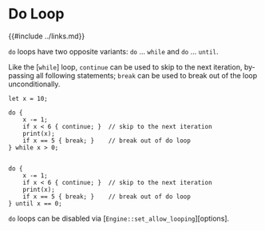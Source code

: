 Do Loop
=======

{{#include ../links.md}}

`do` loops have two opposite variants: `do` ... `while` and `do` ... `until`.

Like the [`while`] loop, `continue` can be used to skip to the next iteration, by-passing all
following statements; `break` can be used to break out of the loop unconditionally.

```rust,no_run
let x = 10;

do {
    x -= 1;
    if x < 6 { continue; }  // skip to the next iteration
    print(x);
    if x == 5 { break; }    // break out of do loop
} while x > 0;


do {
    x -= 1;
    if x < 6 { continue; }  // skip to the next iteration
    print(x);
    if x == 5 { break; }    // break out of do loop
} until x == 0;
```

`do` loops can be disabled via [`Engine::set_allow_looping`][options].
